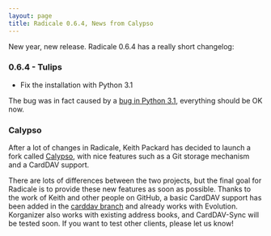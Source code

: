```yaml
---
layout: page
title: Radicale 0.6.4, News from Calypso
---
```


New year, new release. Radicale 0.6.4 has a really short changelog:


### 0.6.4 - Tulips

* Fix the installation with Python 3.1

The bug was in fact caused by a
[bug in Python 3.1](http://bugs.python.org/issue9561), everything should be OK
now.


### Calypso

After a lot of changes in Radicale, Keith Packard has decided to launch a fork
called [Calypso](http://keithp.com/blogs/calypso/), with nice features such
as a Git storage mechanism and a CardDAV support.

There are lots of differences between the two projects, but the final goal for
Radicale is to provide these new features as soon as possible. Thanks to the
work of Keith and other people on GitHub, a basic CardDAV support has been
added in the [carddav branch](https://github.com/Kozea/Radicale/tree/carddav)
and already works with Evolution. Korganizer also works with existing address
books, and CardDAV-Sync will be tested soon. If you want to test other clients,
please let us know!
